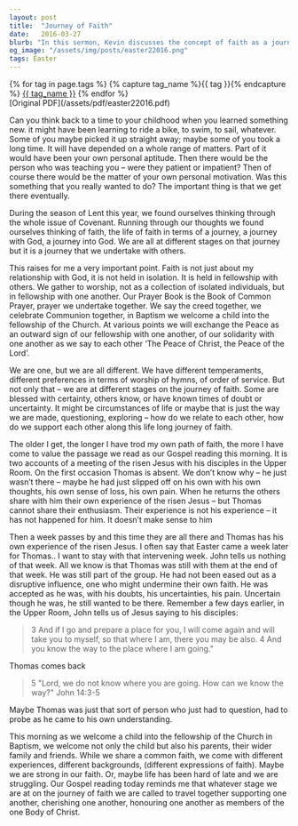 ```yaml
---
layout: post
title:  "Journey of Faith"
date:   2016-03-27
blurb: "In this sermon, Kevin discusses the concept of faith as a journey, emphasizing that it is not an isolated experience but one that is shared in fellowship with others. He explores the different stages of this journey, acknowledging the presence of doubt and uncertainty. The sermon highlights the story of Thomas, who despite his doubts and uncertainties, remained part of the group, illustrating the importance of support and acceptance in the faith community."
og_image: "/assets/img/posts/easter22016.png"
tags: Easter
---    
```

<div class="tag-pills">
  {% for tag in page.tags %}
    {% capture tag_name %}{{ tag }}{% endcapture %}
    <a href="{{ site.baseurl }}/tag/{{ tag_name | slugify }}" class="tag-pill">{{ tag_name }}</a>
  {% endfor %}
</div>
[Original PDF](/assets/pdf/easter22016.pdf)

Can you think back to a time to your childhood when you learned something new. it might have been learning to ride a bike, to swim, to sail, whatever. Some of you maybe picked it up straight away; maybe some of you took a long time. It will have depended on a whole range of matters. Part of it would have been your own personal aptitude. Then there would be the person who was teaching you – were they patient or impatient? Then of course there would be the matter of your own personal motivation. Was this something that you really wanted to do? The important thing is that we get there eventually.

During the season of Lent this year, we found ourselves thinking through the whole issue of Covenant. Running through our thoughts we found ourselves thinking of faith, the life of faith in terms of a journey, a journey with God, a journey into God. We are all at different stages on that journey but it is a journey that we undertake with others.

This raises for me a very important point. Faith is not just about my relationship with God, it is not held in isolation. It is held in fellowship with others. We gather to worship, not as a collection of isolated individuals, but in fellowship with one another. Our Prayer Book is the Book of Common Prayer, prayer we undertake together. We say the creed together, we celebrate Communion together, in Baptism we welcome a child into the fellowship of the Church. At various points we will exchange the Peace as an outward sign of our fellowship with one another, of our solidarity with one another as we say to each other ‘The Peace of Christ, the Peace of the Lord’.

We are one, but we are all different. We have different temperaments, different preferences in terms of worship of hymns, of order of service. But not only that – we are at different stages on the journey of faith. Some are blessed with certainty, others know, or have known times of doubt or uncertainty. It might be circumstances of life or maybe that is just the way we are made, questioning, exploring – how do we relate to each other, how do we support each other along this life long journey of faith.

The older I get, the longer I have trod my own path of faith, the more I have come to value the passage we read as our Gospel reading this morning. It is two accounts of a meeting of the risen Jesus with his disciples in the Upper Room. On the first occasion Thomas is absent. We don’t know why – he just wasn’t there – maybe he had just slipped off on his own with his own thoughts, his own sense of loss, his own pain. When he returns the others share with him their own experience of the risen Jesus – but Thomas cannot share their enthusiasm. Their experience is not his experience – it has not happened for him. It doesn’t make sense to him

Then a week passes by and this time they are all there and Thomas has his own experience of the risen Jesus. I often say that Easter came a week later for Thomas.. I want to stay with that intervening week. John tells us nothing of that week. All we know is that Thomas was still with them at the end of that week. He was still part of the group. He had not been eased out as a disruptive influence, one who might undermine their own faith. He was accepted as he was, with his doubts, his uncertainties, his pain. Uncertain though he was, he still wanted to be there. Remember a few days earlier, in the Upper Room, John tells us of Jesus saying to his disciples:

> 3 And if I go and prepare a place for you, I will come again and will take you to myself, so that where I am, there you may be also. 4 And you know the way to the place where I am going."

Thomas comes back

> 5 "Lord, we do not know where you are going. How can we know the way?" John 14:3-5

Maybe Thomas was just that sort of person who just had to question, had to probe as he came to his own understanding.

This morning as we welcome a child into the fellowship of the Church in Baptism, we welcome not only the child but also his parents, their wider family and friends. While we share a common faith, we come with different experiences, different backgrounds, (different expressions of faith). Maybe we are strong in our faith. Or, maybe life has been hard of late and we are struggling. Our Gospel reading today reminds me that whatever stage we are at on the journey of faith we are called to travel together supporting one another, cherishing one another, honouring one another as members of the one Body of Christ.
